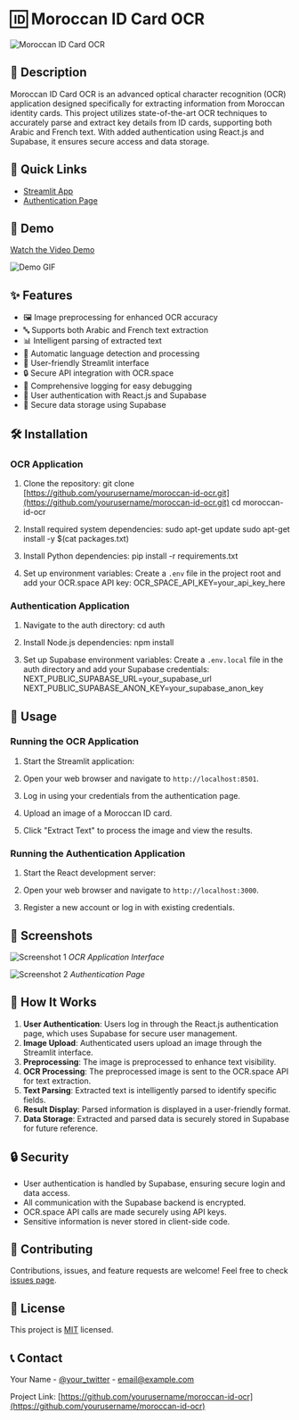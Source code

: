 # 🆔 Moroccan ID Card OCR

![Moroccan ID Card OCR](https://placeholder-for-project-banner.com/banner.jpg)

## 📖 Description

Moroccan ID Card OCR is an advanced optical character recognition (OCR) application designed specifically for extracting information from Moroccan identity cards. This project utilizes state-of-the-art OCR techniques to accurately parse and extract key details from ID cards, supporting both Arabic and French text. With added authentication using React.js and Supabase, it ensures secure access and data storage.

## 🔗 Quick Links

- [Streamlit App](https://moroccan-id-ocr.streamlit.app)
- [Authentication Page](https://moroccan-id-ocr-auth.vercel.app)

## 🎥 Demo

[Watch the Video Demo](https://link-to-your-video-demo.com)

![Demo GIF](https://placeholder-for-demo-gif.com/demo.gif)

## ✨ Features

- 🖼️ Image preprocessing for enhanced OCR accuracy
- 🔤 Supports both Arabic and French text extraction
- 📊 Intelligent parsing of extracted text
- 🔄 Automatic language detection and processing
- 📱 User-friendly Streamlit interface
- 🔒 Secure API integration with OCR.space
- 📜 Comprehensive logging for easy debugging
- 🔐 User authentication with React.js and Supabase
- 💾 Secure data storage using Supabase

## 🛠️ Installation

### OCR Application

1. Clone the repository:
git clone [https://github.com/yourusername/moroccan-id-ocr.git](https://github.com/yourusername/moroccan-id-ocr.git)
cd moroccan-id-ocr

2. Install required system dependencies:
sudo apt-get update
sudo apt-get install -y $(cat packages.txt)

3. Install Python dependencies:
pip install -r requirements.txt

4. Set up environment variables:
Create a `.env` file in the project root and add your OCR.space API key:
OCR_SPACE_API_KEY=your_api_key_here

### Authentication Application

1. Navigate to the auth directory:
cd auth

2. Install Node.js dependencies:
npm install

3. Set up Supabase environment variables:
Create a `.env.local` file in the auth directory and add your Supabase credentials:
NEXT_PUBLIC_SUPABASE_URL=your_supabase_url
NEXT_PUBLIC_SUPABASE_ANON_KEY=your_supabase_anon_key

## 🚀 Usage

### Running the OCR Application

1. Start the Streamlit application:

2. Open your web browser and navigate to `http://localhost:8501`.

3. Log in using your credentials from the authentication page.

4. Upload an image of a Moroccan ID card.

5. Click "Extract Text" to process the image and view the results.

### Running the Authentication Application

1. Start the React development server:

2. Open your web browser and navigate to `http://localhost:3000`.

3. Register a new account or log in with existing credentials.

## 📸 Screenshots

![Screenshot 1](https://placeholder-for-screenshot1.com/screenshot1.jpg)
*OCR Application Interface*

![Screenshot 2](https://placeholder-for-screenshot2.com/screenshot2.jpg)
*Authentication Page*

## 🧠 How It Works

1. **User Authentication**: Users log in through the React.js authentication page, which uses Supabase for secure user management.
2. **Image Upload**: Authenticated users upload an image through the Streamlit interface.
3. **Preprocessing**: The image is preprocessed to enhance text visibility.
4. **OCR Processing**: The preprocessed image is sent to the OCR.space API for text extraction.
5. **Text Parsing**: Extracted text is intelligently parsed to identify specific fields.
6. **Result Display**: Parsed information is displayed in a user-friendly format.
7. **Data Storage**: Extracted and parsed data is securely stored in Supabase for future reference.

## 🔒 Security

- User authentication is handled by Supabase, ensuring secure login and data access.
- All communication with the Supabase backend is encrypted.
- OCR.space API calls are made securely using API keys.
- Sensitive information is never stored in client-side code.

## 🤝 Contributing

Contributions, issues, and feature requests are welcome! Feel free to check [issues page](https://github.com/yourusername/moroccan-id-ocr/issues).

## 📄 License

This project is [MIT](https://choosealicense.com/licenses/mit/) licensed.

## 📞 Contact

Your Name - [@your_twitter](https://twitter.com/your_twitter) - email@example.com

Project Link: [https://github.com/yourusername/moroccan-id-ocr](https://github.com/yourusername/moroccan-id-ocr)
